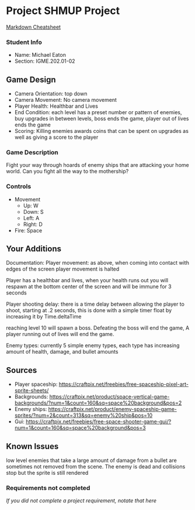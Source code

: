 # Project SHMUP Project

[Markdown Cheatsheet](https://github.com/adam-p/markdown-here/wiki/Markdown-Here-Cheatsheet)

### Student Info

-   Name: Michael Eaton
-   Section: IGME.202.01-02

## Game Design

-   Camera Orientation: top down
-   Camera Movement: No camera movement
-   Player Health: Healthbar and Lives
-   End Condition: each level has a preset number or pattern of enemies, buy upgrades in between levels,
		boss ends the game, player out of lives ends the game
-   Scoring: Killing enemies awards coins that can be spent on upgrades as well as giving a score to the player

### Game Description

Fight your way through hoards of enemy ships that are attacking your home world. Can you fight all the way to the mothership? 

### Controls

-   Movement
    -   Up: W
    -   Down: S 
    -   Left: A
    -   Right: D
-   Fire: Space

## Your Additions

Documentation:
Player movement: as above, when coming into contact with edges of the screen player movement is halted

Player has a healthbar and lives, when your health runs out you will respawn at the bottom center of the screen and will be immune for 3 seconds

Player shooting delay: there is a time delay between allowing the player to shoot, starting at .2 seconds, this is done with a simple timer float by increasing it by Time.deltaTime

reaching level 10 will spawn a boss. Defeating the boss will end the game, A player running out of lives will end the game.


Enemy types:
currently 5 simple enemy types, each type has increasing amount of health, damage, and bullet amounts

## Sources

-   Player spaceship: https://craftpix.net/freebies/free-spaceship-pixel-art-sprite-sheets/
-   Backgrounds: https://craftpix.net/product/space-vertical-game-backgrounds/?num=1&count=160&sq=space%20background&pos=2
-   Enemy ships: https://craftpix.net/product/enemy-spaceship-game-sprites/?num=2&count=313&sq=enemy%20ship&pos=10
-   Gui: https://craftpix.net/freebies/free-space-shooter-game-gui/?num=1&count=160&sq=space%20background&pos=3

## Known Issues

low level enemies that take a large amount of damage from a bullet are sometimes not removed from the scene. The enemy is dead and collisions stop but the sprite is still rendered

### Requirements not completed

_If you did not complete a project requirement, notate that here_

